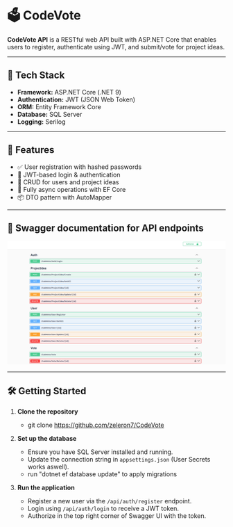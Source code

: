 # 🗳️ CodeVote

**CodeVote API** is a RESTful web API built with ASP.NET Core that enables users to register, authenticate using JWT, and submit/vote for project ideas.

---

## 🔧 Tech Stack

- **Framework:** ASP.NET Core (.NET 9)
- **Authentication:** JWT (JSON Web Token)
- **ORM:** Entity Framework Core
- **Database:** SQL Server
- **Logging:** Serilog

---

## 🚀 Features

- ✅ User registration with hashed passwords
- 🔐 JWT-based login & authentication
- 📮 CRUD for users and project ideas
- 🧪 Fully async operations with EF Core
- 📦 DTO pattern with AutoMapper 

---

## 📜 Swagger documentation for API endpoints

![CodeVote Architecture](Images/swaggerEndpoints.png)

---

## 🛠️ Getting Started

1. **Clone the repository**
	- git clone https://github.com/zeleron7/CodeVote
	
2. **Set up the database**
	- Ensure you have SQL Server installed and running.
	- Update the connection string in `appsettings.json` (User Secrets works aswell).
	- run "dotnet ef database update" to apply migrations 

3. **Run the application**
	- Register a new user via the `/api/auth/register` endpoint.
	- Login using `/api/auth/login` to receive a JWT token.
	- Authorize in the top right corner of Swagger UI with the token.


